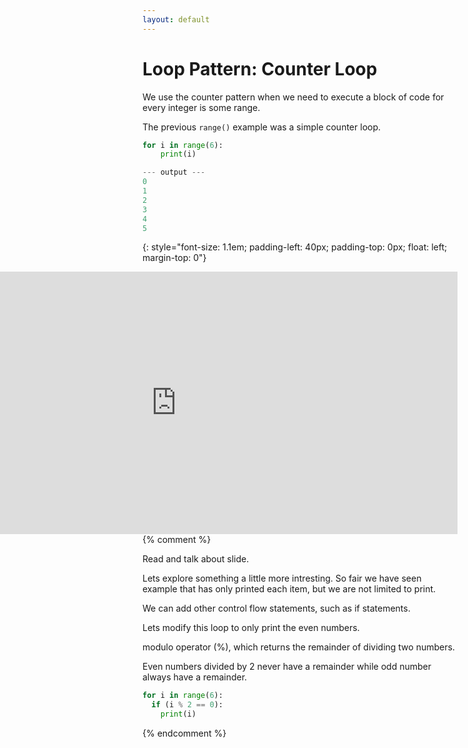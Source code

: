 ```yaml
---
layout: default
---
```

# Loop Pattern: Counter Loop

We use the counter pattern when we need to execute a block of code for every integer is some range.

The previous `range()` example was a simple counter loop.

```python
for i in range(6):
    print(i)

--- output ---
0
1
2
3
4
5
```
{: style="font-size: 1.1em; padding-left: 40px; padding-top: 0px; float: left; margin-top: 0"}


<iframe align="right" height="420px" width="900px" src="https://repl.it/@nickstanley574/counterlloop?lite=true" scrolling="no" frameborder="no" allowtransparency="true" allowfullscreen="true" sandbox="allow-forms allow-pointer-lock allow-popups allow-same-origin allow-scripts allow-modals"></iframe>

{% comment %}

Read and talk about slide.

Lets explore something a little more intresting. So fair we have seen example that has only printed each item, but we are not limited to print.

We can add other control flow statements, such as if statements.

Lets modify this loop to only print the even numbers.

modulo operator (%), which returns the remainder of dividing two numbers.

Even numbers divided by 2 never have a remainder while odd number always have a remainder.

```python
for i in range(6):
  if (i % 2 == 0):
    print(i)
```

{% endcomment %}

